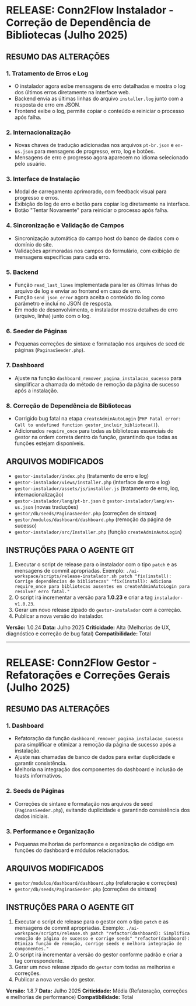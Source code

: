 # RELEASE: Conn2Flow Instalador - Correção de Dependência de Bibliotecas (Julho 2025)

## RESUMO DAS ALTERAÇÕES


### 1. Tratamento de Erros e Log
- O instalador agora exibe mensagens de erro detalhadas e mostra o log dos últimos erros diretamente na interface web.
- Backend envia as últimas linhas do arquivo `installer.log` junto com a resposta de erro em JSON.
- Frontend exibe o log, permite copiar o conteúdo e reiniciar o processo após falha.

### 2. Internacionalização
- Novas chaves de tradução adicionadas nos arquivos `pt-br.json` e `en-us.json` para mensagens de progresso, erro, log e botões.
- Mensagens de erro e progresso agora aparecem no idioma selecionado pelo usuário.

### 3. Interface de Instalação
- Modal de carregamento aprimorado, com feedback visual para progresso e erros.
- Exibição do log de erro e botão para copiar log diretamente na interface.
- Botão "Tentar Novamente" para reiniciar o processo após falha.

### 4. Sincronização e Validação de Campos
- Sincronização automática do campo host do banco de dados com o domínio do site.
- Validações aprimoradas nos campos do formulário, com exibição de mensagens específicas para cada erro.

### 5. Backend
- Função `read_last_lines` implementada para ler as últimas linhas do arquivo de log e enviar ao frontend em caso de erro.
- Função `send_json_error` agora aceita o conteúdo do log como parâmetro e inclui no JSON de resposta.
- Em modo de desenvolvimento, o instalador mostra detalhes do erro (arquivo, linha) junto com o log.

### 6. Seeder de Páginas
- Pequenas correções de sintaxe e formatação nos arquivos de seed de páginas (`PaginasSeeder.php`).

### 7. Dashboard
- Ajuste na função `dashboard_remover_pagina_instalacao_sucesso` para simplificar a chamada do método de remoção da página de sucesso após a instalação.

### 8. Correção de Dependência de Bibliotecas
- Corrigido bug fatal na etapa `createAdminAutoLogin` (`PHP Fatal error: Call to undefined function gestor_incluir_biblioteca()`).
- Adicionados `require_once` para todas as bibliotecas essenciais do gestor na ordem correta dentro da função, garantindo que todas as funções estejam disponíveis.

## ARQUIVOS MODIFICADOS

- `gestor-instalador/index.php` (tratamento de erro e log)
- `gestor-instalador/views/installer.php` (interface de erro e log)
- `gestor-instalador/assets/js/installer.js` (tratamento de erro, log, internacionalização)
- `gestor-instalador/lang/pt-br.json` e `gestor-instalador/lang/en-us.json` (novas traduções)
- `gestor/db/seeds/PaginasSeeder.php` (correções de sintaxe)
- `gestor/modulos/dashboard/dashboard.php` (remoção da página de sucesso)
- `gestor-instalador/src/Installer.php` (função `createAdminAutoLogin`)

## INSTRUÇÕES PARA O AGENTE GIT

1.  Executar o script de release para o instalador com o tipo `patch` e as mensagens de commit apropriadas. Exemplo:
    `./ai-workspace/scripts/release-instalador.sh patch "fix(install): Corrige dependências de bibliotecas" "fix(install): Adiciona require_once para bibliotecas ausentes em createAdminAutoLogin para resolver erro fatal."`
2.  O script irá incrementar a versão para **1.0.23** e criar a tag `instalador-v1.0.23`.
3.  Gerar um novo release zipado do `gestor-instalador` com a correção.
4.  Publicar a nova versão do instalador.

**Versão:** 1.0.24
**Data:** Julho 2025
**Criticidade:** Alta (Melhorias de UX, diagnóstico e correção de bug fatal)
**Compatibilidade:** Total

---

# RELEASE: Conn2Flow Gestor - Refatorações e Correções Gerais (Julho 2025)

## RESUMO DAS ALTERAÇÕES

### 1. Dashboard
- Refatoração da função `dashboard_remover_pagina_instalacao_sucesso` para simplificar e otimizar a remoção da página de sucesso após a instalação.
- Ajuste nas chamadas de banco de dados para evitar duplicidade e garantir consistência.
- Melhoria na integração dos componentes do dashboard e inclusão de toasts informativos.

### 2. Seeds de Páginas
- Correções de sintaxe e formatação nos arquivos de seed (`PaginasSeeder.php`), evitando duplicidade e garantindo consistência dos dados iniciais.

### 3. Performance e Organização
- Pequenas melhorias de performance e organização de código em funções do dashboard e módulos relacionados.

## ARQUIVOS MODIFICADOS

- `gestor/modulos/dashboard/dashboard.php` (refatoração e correções)
- `gestor/db/seeds/PaginasSeeder.php` (correções de sintaxe)

## INSTRUÇÕES PARA O AGENTE GIT

1. Executar o script de release para o gestor com o tipo `patch` e as mensagens de commit apropriadas. Exemplo:
   `./ai-workspace/scripts/release.sh patch "refactor(dashboard): Simplifica remoção de página de sucesso e corrige seeds" "refactor(dashboard): Otimiza função de remoção, corrige seeds e melhora integração de componentes."`
2. O script irá incrementar a versão do gestor conforme padrão e criar a tag correspondente.
3. Gerar um novo release zipado do `gestor` com todas as melhorias e correções.
4. Publicar a nova versão do gestor.

**Versão:** 1.8.7
**Data:** Julho 2025
**Criticidade:** Média (Refatoração, correções e melhorias de performance)
**Compatibilidade:** Total
